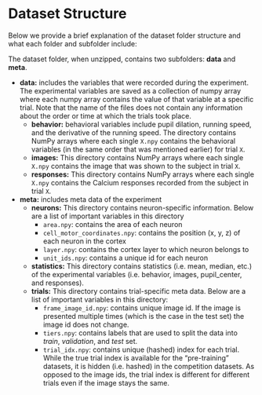# Dataset Structure

Below we provide a brief explanation of the dataset folder structure and what each folder and subfolder include:

The dataset folder, when unzipped, contains two subfolders: **data** and **meta**.

- **data:** includes the variables that were recorded during the experiment. The experimental variables are saved as a collection of numpy array where each numpy array contains the value of that variable at a specific trial. Note that the name of the files does not contain any information about the order or time at which the trials took place.
    - **behavior:** behavioral variables include pupil dilation, running speed, and the derivative of the running speed. The directory contains NumPy arrays where each single `X.npy` contains the behavioral variables (in the same order that was mentioned earlier) for trial `X`.
    - **images:** This directory contains NumPy arrays where each single `X.npy` contains the image that was shown to the subject in trial `X`.
    - **responses:** This directory contains NumPy arrays where each single `X.npy` contains the Calcium responses recorded from the subject in trial `X`.
- **meta:** includes meta data of the experiment
    - **neurons:** This directory contains neuron-specific information. Below are a list of important variables in this directory
        - `area.npy`: contains the area of each neuron
        - `cell_motor_coordinates.npy`: contains the position (x, y, z) of each neuron in the cortex
        - `layer.npy`: contains the cortex layer to which neuron belongs to
        - `unit_ids.npy`: contains a unique id for each neuron
    - **statistics:** This directory contains statistics (i.e. mean, median, etc.) of the experimental variables (i.e. behavior, images, pupil_center, and responses).
    - **trials:** This directory contains trial-specific meta data. Below are a list of important variables in this directory:
        - `frame_image_id.npy`: contains unique image id. If the image is presented multiple times (which is the case in the test set) the image id does not change.
        - `tiers.npy`: contains labels that are used to split the data into *train*, *validation*, and *test* set.
        - `trial_idx.npy`: contains unique (hashed) index for each trial. While the true trial index is available for the “pre-training” datasets, it is hidden (i.e. hashed) in the competition datasets. As opposed to the image ids, the trial index is different for different trials even if the image stays the same.